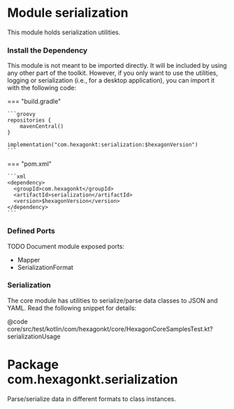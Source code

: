 
# Module serialization
This module holds serialization utilities.

### Install the Dependency
This module is not meant to be imported directly. It will be included by using any other part of the
toolkit. However, if you only want to use the utilities, logging or serialization (i.e., for a
desktop application), you can import it with the following code:

=== "build.gradle"

    ```groovy
    repositories {
        mavenCentral()
    }

    implementation("com.hexagonkt:serialization:$hexagonVersion")
    ```

=== "pom.xml"

    ```xml
    <dependency>
      <groupId>com.hexagonkt</groupId>
      <artifactId>serialization</artifactId>
      <version>$hexagonVersion</version>
    </dependency>
    ```

### Defined Ports
TODO Document module exposed ports:
* Mapper
* SerializationFormat

### Serialization
The core module has utilities to serialize/parse data classes to JSON and YAML. Read the following
snippet for details:

@code core/src/test/kotlin/com/hexagonkt/core/HexagonCoreSamplesTest.kt?serializationUsage

# Package com.hexagonkt.serialization
Parse/serialize data in different formats to class instances.
